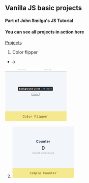 ## Vanilla JS basic projects

#### Part of John Smilga's JS Tutorial

#### You can see all projects in action here

[Projects](https://www.vanillajavascriptprojects.com/)

1. Color flipper

- a

<p align-items: center>
    <img src='ReadMe-IMAGES/1.png' width='200'>
  </p>

2.  <p align-items: center>
        <img src='ReadMe-IMAGES/2.png' width='200'>
      </p>
